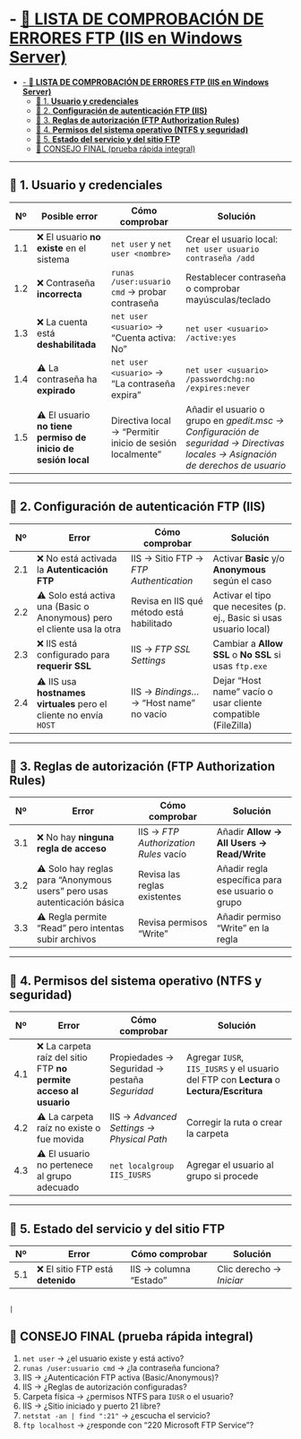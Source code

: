 # - [🧾 **LISTA DE COMPROBACIÓN DE ERRORES FTP (IIS en Windows Server)**](#-lista-de-comprobación-de-errores-ftp-iis-en-windows-server)
- [- 🧾 **LISTA DE COMPROBACIÓN DE ERRORES FTP (IIS en Windows Server)**](#---lista-de-comprobación-de-errores-ftp-iis-en-windows-server)
  - [🔹 1. **Usuario y credenciales**](#-1-usuario-y-credenciales)
  - [🔹 2. **Configuración de autenticación FTP (IIS)**](#-2-configuración-de-autenticación-ftp-iis)
  - [🔹 3. **Reglas de autorización (FTP Authorization Rules)**](#-3-reglas-de-autorización-ftp-authorization-rules)
  - [🔹 4. **Permisos del sistema operativo (NTFS y seguridad)**](#-4-permisos-del-sistema-operativo-ntfs-y-seguridad)
  - [🔹 5. **Estado del servicio y del sitio FTP**](#-5-estado-del-servicio-y-del-sitio-ftp)
  - [🧠 CONSEJO FINAL (prueba rápida integral)](#-consejo-final-prueba-rápida-integral)

---

## 🔹 1. **Usuario y credenciales**

| Nº  | Posible error                                                | Cómo comprobar                                           | Solución                                                                                                                        |
| --- | ------------------------------------------------------------ | -------------------------------------------------------- | ------------------------------------------------------------------------------------------------------------------------------- |
| 1.1 | ❌ El usuario **no existe** en el sistema                     | `net user` y `net user <nombre>`                         | Crear el usuario local: `net user usuario contraseña /add`                                                                      |
| 1.2 | ❌ Contraseña **incorrecta**                                  | `runas /user:usuario cmd` → probar contraseña            | Restablecer contraseña o comprobar mayúsculas/teclado                                                                           |
| 1.3 | ❌ La cuenta está **deshabilitada**                           | `net user <usuario>` → “Cuenta activa: No”               | `net user <usuario> /active:yes`                                                                                                |
| 1.4 | ⚠️ La contraseña ha **expirado**                             | `net user <usuario>` → “La contraseña expira”            | `net user <usuario> /passwordchg:no /expires:never`                                                                             |
| 1.5 | ⚠️ El usuario **no tiene permiso de inicio de sesión local** | Directiva local → “Permitir inicio de sesión localmente” | Añadir el usuario o grupo en *gpedit.msc → Configuración de seguridad → Directivas locales → Asignación de derechos de usuario* |

---

## 🔹 2. **Configuración de autenticación FTP (IIS)**

| Nº  | Error                                                                   | Cómo comprobar                           | Solución                                                            |
| --- | ----------------------------------------------------------------------- | ---------------------------------------- | ------------------------------------------------------------------- |
| 2.1 | ❌ No está activada la **Autenticación FTP**                             | IIS → Sitio FTP → *FTP Authentication*   | Activar **Basic** y/o **Anonymous** según el caso                   |
| 2.2 | ⚠️ Solo está activa una (Basic o Anonymous) pero el cliente usa la otra | Revisa en IIS qué método está habilitado | Activar el tipo que necesites (p. ej., Basic si usas usuario local) |
| 2.3 | ❌ IIS está configurado para **requerir SSL**                            | IIS → *FTP SSL Settings*                 | Cambiar a **Allow SSL** o **No SSL** si usas `ftp.exe`              |
| 2.4 | ⚠️ IIS usa **hostnames virtuales** pero el cliente no envía `HOST`      | IIS → *Bindings…* → “Host name” no vacío | Dejar “Host name” vacío o usar cliente compatible (FileZilla)       |

---

## 🔹 3. **Reglas de autorización (FTP Authorization Rules)**

| Nº  | Error                                                                    | Cómo comprobar                        | Solución                                         |
| --- | ------------------------------------------------------------------------ | ------------------------------------- | ------------------------------------------------ |
| 3.1 | ❌ No hay **ninguna regla de acceso**                                     | IIS → *FTP Authorization Rules* vacío | Añadir **Allow → All Users → Read/Write**        |
| 3.2 | ⚠️ Solo hay reglas para “Anonymous users” pero usas autenticación básica | Revisa las reglas existentes          | Añadir regla específica para ese usuario o grupo |
| 3.3 | ⚠️ Regla permite “Read” pero intentas subir archivos                     | Revisa permisos “Write”               | Añadir permiso “Write” en la regla               |

---

## 🔹 4. **Permisos del sistema operativo (NTFS y seguridad)**

| Nº  | Error                                                            | Cómo comprobar                                | Solución                                                                                 |
| --- | ---------------------------------------------------------------- | --------------------------------------------- | ---------------------------------------------------------------------------------------- |
| 4.1 | ❌ La carpeta raíz del sitio FTP **no permite acceso al usuario** | Propiedades → Seguridad → pestaña *Seguridad* | Agregar `IUSR`, `IIS_IUSRS` y el usuario del FTP con **Lectura** o **Lectura/Escritura** |
| 4.2 | ⚠️ La carpeta raíz no existe o fue movida                        | IIS → *Advanced Settings → Physical Path*     | Corregir la ruta o crear la carpeta                                                      |
| 4.3 | ⚠️ El usuario no pertenece al grupo adecuado                     | `net localgroup IIS_IUSRS`                    | Agregar el usuario al grupo si procede                                                   |

---

## 🔹 5. **Estado del servicio y del sitio FTP**

| Nº  | Error                                                    | Cómo comprobar                                  | Solución                                           |
| --- | -------------------------------------------------------- | ----------------------------------------------- | -------------------------------------------------- |
| 5.1 | ❌ El sitio FTP está **detenido**                         | IIS → columna “Estado”                          | Clic derecho → *Iniciar*                           |

                                                                                                                                |


## 🧠 CONSEJO FINAL (prueba rápida integral)

1. `net user` → ¿el usuario existe y está activo?
2. `runas /user:usuario cmd` → ¿la contraseña funciona?
3. IIS → ¿Autenticación FTP activa (Basic/Anonymous)?
4. IIS → ¿Reglas de autorización configuradas?
5. Carpeta física → ¿permisos NTFS para `IUSR` o el usuario?
6. IIS → ¿Sitio iniciado y puerto 21 libre?
7. `netstat -an | find ":21"` → ¿escucha el servicio?
8. `ftp localhost` → ¿responde con “220 Microsoft FTP Service”?

